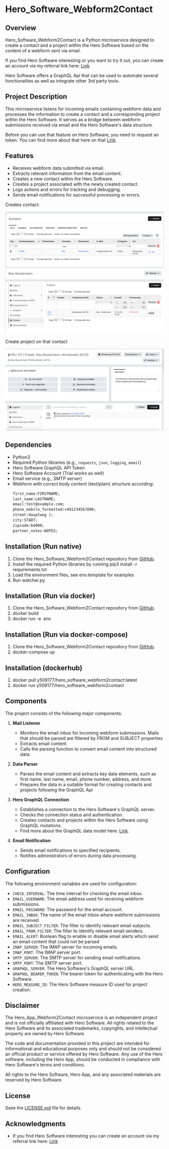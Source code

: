 # Hero_Software_Webform2Contact

## Overview
Hero_Software_Webform2Contact is a Python microservice designed to create a contact and a project within the Hero Software based on the content of a webform sent via email.

If you find Hero Software interesting or you want to try it out, you can create an account via my referral link here: [Link](https://hero-software.de/signup/helden-werben-helden?coupon=CzcIpg)

Hero Software offers a GraphQL Api that can be used to automate several functionalites as well as integrate other 3rd party tools.

## Project Description
This microservice listens for incoming emails containing webform data and processes the information to create a contact and a corresponding project within the Hero Software. It serves as a bridge between webform submissions received via email and the Hero Software's data structure.

Before you can use that feature on Hero Software, you need to request an token. You can find more about that here on that [Link](https://hero-software.de/api-doku/graphql-guide).

## Features
- Receives webform data submitted via email.
- Extracts relevant information from the email content.
- Creates a new contact within the Hero Software.
- Creates a project associated with the newly created contact.
- Logs actions and errors for tracking and debugging.
- Sends email notifications for successful processing or errors.


Creates contact:

![Contacts](/pics/contact.png)
![Contacts](/pics/contact_2.png)

Create project on that contact

![Projects](/pics/project.png)



## Dependencies
- Python3
- Required Python libraries (e.g., `requests`, `json`, `logging`, `email`)
- Hero Software GraphQL API Token
- Hero Software Account (Trial works as well)
- Email service (e.g., SMTP server)
- Webform with correct body content (text/plain) structure according:
    ```txt
    first_name:FIRSTNAME;
    last_name:LASTNAME;
    email:test@example.com;
    phone_mobile_formatted:+491234567890;
    street:Hauptweg 1;
    city:STADT;
    zipcode:64000;
    partner_notes:NOTES;
    ```

## Installation (Run native)
1. Clone the Hero_Software_Webform2Contact repository from [GitHub](https://github.com/your/repository).
2. Install the required Python libraries by running pip3 install -r requirements.txt
3. Load the environment files, see env.template for examples
4. Run watcher.py

## Installation (Run via docker)
1. Clone the Hero_Software_Webform2Contact repository from [GitHub](https://github.com/your/repository).
2. docker build
3. docker run -e .env

## Installation (Run via docker-compose)
1. Clone the Hero_Software_Webform2Contact repository from [GitHub](https://github.com/your/repository).
2. docker-compose up

## Installation (dockerhub)
1. docker pull y509177/hero_software_webform2contact:latest
2. docker run y509177/hero_software_webform2contact

## Components
The project consists of the following major components:

1. **Mail Listener**
   - Monitors the email inbox for incoming webform submissions. Mails that should be parsed are filtered by FROM and SUBJECT properties
   - Extracts email content
   - Calls the parsing function to convert email content into structured data.

2. **Data Parser**
   - Parses the email content and extracts key data elements, such as first name, last name, email, phone number, address, and more.
   - Prepares the data in a suitable format for creating contacts and projects following the GraphQL Api

3. **Hero GraphQL Connection**
   - Establishes a connection to the Hero Software's GraphQL server.
   - Checks the connection status and authentication.
   - Creates contacts and projects within the Hero Software using GraphQL mutations.
   - Find more about the GraphQL data model here: [Link](https://support.hero-software.de/hc/de/sections/360002779531-Schnittstellen).

4. **Email Notification**
   - Sends email notifications to specified recipients.
   - Notifies administrators of errors during data processing.

## Configuration
The following environment variables are used for configuration:

- `CHECK_INTERVAL`: The time interval for checking the email inbox.
- `EMAIL_USERNAME`: The email address used for receiving webform submissions.
- `EMAIL_PASSWORD`: The password for the email account.
- `EMAIL_INBOX`: The name of the email inbox where webform submissions are received.
- `EMAIL_SUBJECT_FILTER`: The filter to identify relevant email subjects.
- `EMAIL_FROM_FILTER`: The filter to identify relevant email senders.
- `EMAIL_ALERT`: Boolean flag to enable or disable email alerts which send an email content that could not be parsed
- `IMAP_SERVER`: The IMAP server for incoming emails.
- `IMAP_PORT`: The IMAP server port.
- `SMTP_SERVER`: The SMTP server for sending email notifications.
- `SMTP_PORT`: The SMTP server port.
- `GRAPHQL_SERVER`: The Hero Software's GraphQL server URL.
- `GRAPHQL_BEARER_TOKEN`: The bearer token for authenticating with the Hero Software.
- `HERO_MEASURE_ID`: The Hero Software measure ID used for project creation.


## Disclaimer

The Hero_App_Webform2Contact microservice is an independent project and is not officially affiliated with Hero Software. All rights related to the Hero Software and its associated trademarks, copyrights, and intellectual property are owned by Hero Software. 

The code and documentation provided in this project are intended for informational and educational purposes only and should not be considered an official product or service offered by Hero Software. Any use of the Hero software, including the Hero App, should be conducted in compliance with Hero Software's terms and conditions.

All rights to the Hero Software, Hero App, and any associated materials are reserved by Hero Software.

## License
Ssee the [LICENSE.md](LICENSE.md) file for details.

## Acknowledgments
- If you find Hero Software interesting you can create an account via my referral link here: [Link](https://hero-software.de/signup/helden-werben-helden?coupon=CzcIpg)